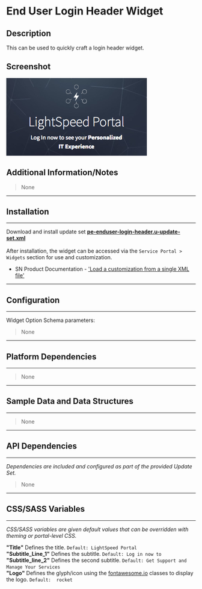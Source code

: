 # End User Login Header Widget

## Description

This can be used to quickly craft a login header widget.

## Screenshot
![](../images/pe-end-user-login-header-1.png)

## Additional Information/Notes
> None
---
## Installation
---
Download and install update set **[pe-enduser-login-header.u-update-set.xml](https://github.com/platform-experience/serviceportal-widget-library/blob/master/pe-enduser-login-header/pe-enduser-login-header.u-update-set.xml)** <br/><br/>
After installation, the widget can be accessed via the `Service Portal > Widgets` section for use and customization.<br/>
* SN Product Documentation - ['Load a customization from a single XML file'](https://docs.servicenow.com/bundle/kingston-application-development/page/build/system-update-sets/task/t_SaveAnUpdateSetAsAnXMLFile.html)

---
## Configuration
---
Widget Option Schema parameters:
> None
---
## Platform Dependencies
---
> None
---
## Sample Data and Data Structures
---
> None
---
## API Dependencies
---
<i>Dependencies are included and configured as part of the provided Update Set.</i>
> None
---
## CSS/SASS Variables
---
_CSS/SASS variables are given default values that can be overridden with theming or portal-level CSS._

**"Title"** Defines the title.  `Default: LightSpeed Portal`<br/>
**"Subtitle_Line_1"** Defines the subtitle.  `Default: Log in now to`<br/>
**"Subtitle_line_2"** Defines the second subtitle.  `Default: Get Support and Manage Your Services`<br/>
**"Logo"** Defines the glyph/icon using the [fontawesome.io](http://fontawesome.io/cheatsheet/) classes to display the logo.  `Default:  rocket`<br/>